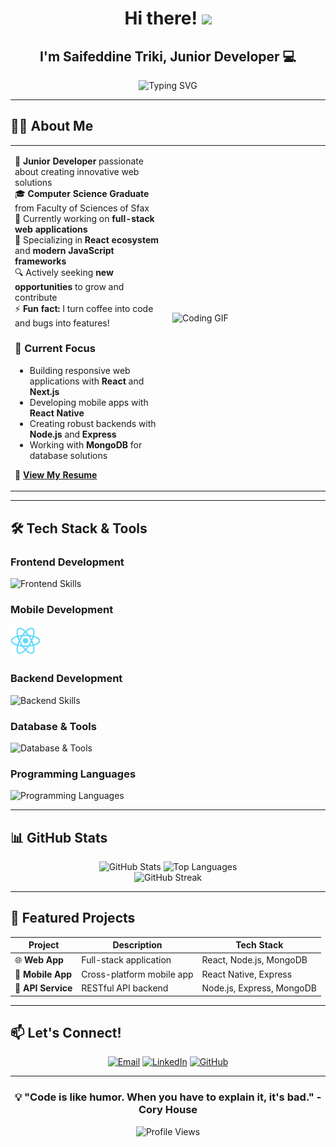 <div align="center">
  
# Hi there! <img src="https://user-images.githubusercontent.com/42378118/110234147-e3259600-7f4e-11eb-95be-0c4047144dea.gif" width="30">

## I'm Saifeddine Triki, Junior Developer 💻

<img src="https://readme-typing-svg.herokuapp.com?font=Fira+Code&pause=1000&color=36BCF7&center=true&vCenter=true&width=435&lines=Junior+Full+Stack+Developer;Always+learning+new+things;Building+amazing+projects!" alt="Typing SVG" />

</div>

---

## 👨‍💻 About Me

<table>
<tr>
<td width="50%">

🚀 **Junior Developer** passionate about creating innovative web solutions  
🎓 **Computer Science Graduate** from Faculty of Sciences of Sfax  
💼 Currently working on **full-stack web applications**  
🌱 Specializing in **React ecosystem** and **modern JavaScript frameworks**  
🔍 Actively seeking **new opportunities** to grow and contribute  
⚡ **Fun fact:** I turn coffee into code and bugs into features!  

### 🎯 Current Focus
- Building responsive web applications with **React** and **Next.js**
- Developing mobile apps with **React Native**
- Creating robust backends with **Node.js** and **Express**
- Working with **MongoDB** for database solutions

📄 **[View My Resume](https://drive.google.com/file/d/1gWpWqRwzok_l6LeJBD6vYMX5k3HeJKJr/view)**

</td>
<td width="50%">

<img src="https://media.giphy.com/media/SWoSkN6DxTszqIKEqv/giphy.gif" alt="Coding GIF" width="400">

</td>
</tr>
</table>

---

## 🛠️ Tech Stack & Tools

### Frontend Development
<p>
  <img src="https://skillicons.dev/icons?i=html,css,js,tailwind,react,nextjs,figma" alt="Frontend Skills" />
</p>

### Mobile Development
<p>
  <img src="https://raw.githubusercontent.com/devicons/devicon/master/icons/react/react-original.svg" alt="React Native" width="48" height="48"/>
</p>

### Backend Development
<p>
  <img src="https://skillicons.dev/icons?i=nodejs,express,php,python" alt="Backend Skills" />
</p>

### Database & Tools
<p>
  <img src="https://skillicons.dev/icons?i=mongodb,mysql,supabase,git,gcp" alt="Database & Tools" />
</p>

### Programming Languages
<p>
  <img src="https://skillicons.dev/icons?i=js,python,php,c" alt="Programming Languages" />
</p>

---

## 📊 GitHub Stats

<div align="center">
  <img src="https://github-readme-stats.vercel.app/api?username=saiftriki&show_icons=true&theme=tokyonight&hide_border=true&count_private=true" alt="GitHub Stats" height="165">
  <img src="https://github-readme-stats.vercel.app/api/top-langs/?username=saiftriki&layout=compact&theme=tokyonight&hide_border=true" alt="Top Languages" height="165">
</div>

<div align="center">
  <img src="https://github-readme-streak-stats.herokuapp.com/?user=saiftriki&theme=tokyonight&hide_border=true" alt="GitHub Streak" />
</div>

---

## 🚀 Featured Projects

<div align="center">
  
| Project | Description | Tech Stack |
|---------|-------------|------------|
| 🌐 **Web App** | Full-stack application | React, Node.js, MongoDB |
| 📱 **Mobile App** | Cross-platform mobile app | React Native, Express |
| 🔧 **API Service** | RESTful API backend | Node.js, Express, MongoDB |

</div>

---

## 📫 Let's Connect!

<div align="center">
  
[![Email](https://img.shields.io/badge/Email-saiftriki17%40gmail.com-red?style=for-the-badge&logo=gmail&logoColor=white)](mailto:saiftriki17@gmail.com)
[![LinkedIn](https://img.shields.io/badge/LinkedIn-Connect-blue?style=for-the-badge&logo=linkedin&logoColor=white)](https://linkedin.com/in/saiftriki)
[![GitHub](https://img.shields.io/badge/GitHub-Follow-black?style=for-the-badge&logo=github&logoColor=white)](https://github.com/saiftriki)

</div>

---

<div align="center">
  
### 💡 "Code is like humor. When you have to explain it, it's bad." - Cory House

<img src="https://komarev.com/ghpvc/?username=saiftriki&color=blueviolet&style=flat-square&label=Profile+Views" alt="Profile Views" />

</div>
